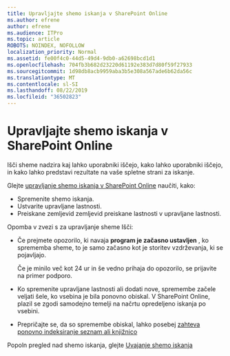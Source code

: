 ```yaml
---
title: Upravljajte shemo iskanja v SharePoint Online
ms.author: efrene
author: efrene
ms.audience: ITPro
ms.topic: article
ROBOTS: NOINDEX, NOFOLLOW
localization_priority: Normal
ms.assetid: fe00f4c0-44d5-49d4-9db0-a62698bcd1d1
ms.openlocfilehash: 704fb3b682d23220d61192e383d7d80f59f27933
ms.sourcegitcommit: 1d98db8acb9959aba3b5e308a567ade6b62da56c
ms.translationtype: MT
ms.contentlocale: sl-SI
ms.lasthandoff: 08/22/2019
ms.locfileid: "36502823"
---
```

# <a name="manage-search-schema-in-sharepoint-online"></a>Upravljajte shemo iskanja v SharePoint Online

Išči sheme nadzira kaj lahko uporabniki iščejo, kako lahko uporabniki iščejo, in kako lahko predstavi rezultate na vaše spletne strani za iskanje. 

Glejte [upravljanje shemo iskanja v SharePoint Online](https://docs.microsoft.com/sharepoint/manage-search-schema) naučiti, kako: 
- Spremenite shemo iskanja.
- Ustvarite upravljane lastnosti.
- Preiskane zemljevid zemljevid preiskane lastnosti v upravljane lastnosti.

Opomba v zvezi s za upravljanje sheme Išči:

- Če prejmete opozorilo, ki navaja **program je začasno ustavljen** , ko sprememba sheme, to je samo začasno kot je storitev vzdrževanja, ki se pojavljajo. 

    Če je minilo več kot 24 ur in še vedno prihaja do opozorilo, se prijavite na primer podporo.
- Ko spremenite upravljane lastnosti ali dodati nove, spremembe začele veljati šele, ko vsebina je bila ponovno obiskal. V SharePoint Online, plazil se zgodi samodejno temelji na načrtu opredeljeno iskanja po vsebini.
- Prepričajte se, da so spremembe obiskal, lahko posebej [zahteva ponovno indeksiranje seznam ali knjižnico](https://docs.microsoft.com/sharepoint/manage-search-schema#request-re-indexing-of-a-document-library-or-list) 

Popoln pregled nad shemo iskanja, glejte [Uvajanje shemo iskanja](https://blogs.technet.microsoft.com/tothesharepoint/2012/11/25/introducing-search-schema-for-sharepoint-2013/) 


